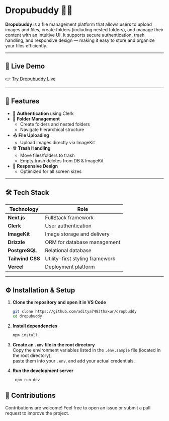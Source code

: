 # Dropubuddy 📁✨

**Dropubuddy** is a file management platform that allows users to upload images and files, create folders (including nested folders), and manage their content with an intuitive UI. It supports secure authentication, trash handling, and responsive design — making it easy to store and organize your files efficiently.

---

## 🔗 Live Demo

👉 [Try Dropubuddy Live](https://dropbuddy.vercel.app/)

---

## 🚀 Features

- 🔐 **Authentication** using Clerk
- 📁 **Folder Management**
  - Create folders and nested folders
  - Navigate hierarchical structure
- 📤 **File Uploading**
  - Upload images directly via ImageKit
- 🗑️ **Trash Handling**
  - Move files/folders to trash
  - Empty trash deletes from DB & ImageKit
- 📱 **Responsive Design**
  - Optimized for all screen sizes

---

## 🛠️ Tech Stack

| Technology       | Role                                |
|------------------|-------------------------------------|
| **Next.js**      | FullStack framework                 |
| **Clerk**        | User authentication                 |
| **ImageKit**     | Image storage and delivery          |
| **Drizzle**      | ORM for database management         |
| **PostgreSQL**   | Relational database                 |
| **Tailwind CSS** | Utility-first styling framework     |
| **Vercel**       | Deployment platform                 |

---

## ⚙️ Installation & Setup

1. **Clone the repository and open it in VS Code**
   ```bash
   git clone https://github.com/aditya7483thakur/dropbuddy
   cd dropubuddy
   ```
2. **Install dependencies**
   ```bash
   npm install
   ```
3. **Create an `.env` file in the root directory**  
   Copy the environment variables listed in the `.env.sample` file (located in the root directory),  
   paste them into your `.env`, and add your actual credentials.
   
5. **Run the development server**
   ```bash
    npm run dev
   ```

## 🙌 Contributions
Contributions are welcome! Feel free to open an issue or submit a pull request to improve the project.
